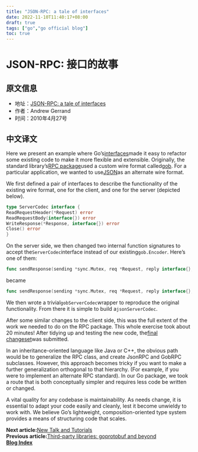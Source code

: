 ```yaml
---
title: "JSON-RPC: a tale of interfaces"
date: 2022-11-10T11:40:17+08:00
draft: true
tags: ["go","go official blog"]
toc: true
---
```


# JSON-RPC: 接口的故事

## 原文信息

* 地址：[JSON-RPC: a tale of interfaces](https://go.dev/blog/json-rpc)
* 作者：Andrew Gerrand
* 时间：2010年4月27号

## 中文译文

Here we present an example where Go’s[interfaces](https://go.dev/doc/effective_go.html#interfaces_and_types)made it easy
to refactor some existing code to make it more flexible and extensible. Originally, the standard
library’s[RPC package](https://go.dev/pkg/net/rpc/)used a custom wire format
called[gob](https://go.dev/pkg/encoding/gob/). For a particular application, we wanted to
use[JSON](https://go.dev/pkg/encoding/json/)as an alternate wire format.

We first defined a pair of interfaces to describe the functionality of the existing wire format, one for the client, and
one for the server (depicted below).

```go
type ServerCodec interface {
ReadRequestHeader(*Request) error
ReadRequestBody(interface{}) error
WriteResponse(*Response, interface{}) error
Close() error
}
```

On the server side, we then changed two internal function signatures to accept the`ServerCodec`interface instead of our
existing`gob.Encoder`. Here’s one of them:

```go
func sendResponse(sending *sync.Mutex, req *Request, reply interface{}, enc *gob.Encoder, errmsg string)
```

became

```go
func sendResponse(sending *sync.Mutex, req *Request, reply interface{}, enc ServerCodec, errmsg string)
```

We then wrote a trivial`gobServerCodec`wrapper to reproduce the original functionality. From there it is simple to build
a`jsonServerCodec`.

After some similar changes to the client side, this was the full extent of the work we needed to do on the RPC package.
This whole exercise took about 20 minutes! After tidying up and testing the new code,
the[final changeset](https://github.com/golang/go/commit/dcff89057bc0e0d7cb14cf414f2df6f5fb1a41ec)was submitted.

In an inheritance-oriented language like Java or C++, the obvious path would be to generalize the RPC class, and create
JsonRPC and GobRPC subclasses. However, this approach becomes tricky if you want to make a further generalization
orthogonal to that hierarchy. (For example, if you were to implement an alternate RPC standard). In our Go package, we
took a route that is both conceptually simpler and requires less code be written or changed.

A vital quality for any codebase is maintainability. As needs change, it is essential to adapt your code easily and
cleanly, lest it become unwieldy to work with. We believe Go’s lightweight, composition-oriented type system provides a
means of structuring code that scales.

**Next article:**[New Talk and Tutorials](https://huija.github.io/tags/go-official-blog/)\
**Previous article:**[Third-party libraries: goprotobuf and beyond](https://huija.github.io/go-protobuf/)\
**[Blog Index](https://huija.github.io/tags/go-official-blog/)**
